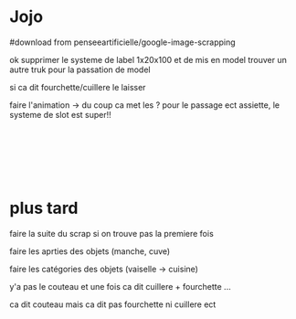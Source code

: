 # Jojo

#download from penseeartificielle/google-image-scrapping

ok supprimer le systeme de label 1x20x100 et de mis en model trouver un autre truk pour la passation de model

si ca dit fourchette/cuillere le laisser


faire l'animation -> du coup ca met les ? pour le passage ect assiette, le systeme de slot est super!!



<br><br><br><br><br>

# plus tard

faire la suite du scrap si on trouve pas la premiere fois

faire les aprties des objets (manche, cuve)

faire les catégories des objets (vaiselle -> cuisine)

y'a pas le couteau et une fois ca dit cuillere + fourchette ...

ca dit couteau mais ca dit pas fourchette ni cuillere ect

















